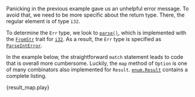 Panicking in the previous example gave us an unhelpful error message.
To avoid that, we need to be more specific about the return type. There, the 
regular element is of type `i32`.

To determine the `Err` type, we look to 
[`parse()`][parse], which is implemented with the [`FromStr`][from_str] trait for 
[`i32`][i32]. As a result, the `Err` type is specified as [`ParseIntError`][parse_int_error].

In the example below, the straightforward `match` statement leads to code 
that is overall more cumbersome. Luckily, the `map` method of `Option` is 
one of many combinators also implemented for `Result`. [`enum.Result`][result] 
contains a complete listing.

{result_map.play}

[parse]: https://doc.rust-lang.org/std/primitive.str.html#method.parse
[from_str]: https://doc.rust-lang.org/std/str/trait.FromStr.html
[i32]: https://doc.rust-lang.org/std/primitive.i32.html
[parse_int_error]: https://doc.rust-lang.org/std/num/struct.ParseIntError.html
[result]: https://doc.rust-lang.org/std/result/enum.Result.html

